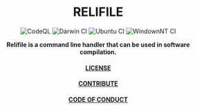 <div align="center">
  
# RELIFILE

![CodeQL](https://github.com/mertcandav/relifile/workflows/CodeQL/badge.svg)
![Darwin CI](https://github.com/mertcandav/relifile/workflows/Darwin%20CI/badge.svg)
![Ubuntu CI](https://github.com/mertcandav/relifile/workflows/Ubuntu%20CI/badge.svg)
![WindownNT CI](https://github.com/mertcandav/relifile/workflows/WindownNT%20CI/badge.svg)

**Relifile is a command line handler that can be used in software compilation.**

#### [LICENSE](https://github.com/mertcandav/relifile/blob/main/LICENSE)
#### [CONTRIBUTE](https://github.com/mertcandav/relifile/blob/main/CONTRIBUTING.md)
#### [CODE OF CONDUCT](https://github.com/mertcandav/relifile/blob/main/CODE_OF_CONDUCT.md)

</div>
